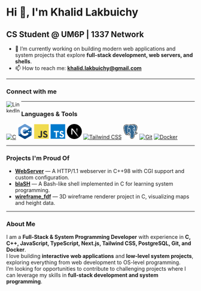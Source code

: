 # Hi 👋, I'm Khalid Lakbuichy
## CS Student @ UM6P | 1337 Network

- 🔭 I’m currently working on building modern web applications and system projects that explore **full-stack development, web servers, and shells**.  
- 📫 How to reach me: **khalid.lakbuichy@gmail.com**

---

### Connect with me
<p>
  <a href="https://linkedin.com/in/khalid-lakbuichy" target="_blank">
    <img align="left" src="https://raw.githubusercontent.com/rahuldkjain/github-profile-readme-generator/master/src/images/icons/Social/linked-in-alt.svg" alt="LinkedIn" height="30" width="40" />
  </a>
</p>

---

### Languages & Tools
<p>
  <!-- Programming Languages -->
  <a href="https://www.cprogramming.com/" target="_blank"><img src="https://upload.wikimedia.org/wikipedia/commons/1/18/C_Programming_Language.svg" alt="C" width="40" height="40"/></a>
  <a href="https://www.cplusplus.com/" target="_blank"><img src="https://raw.githubusercontent.com/devicons/devicon/master/icons/cplusplus/cplusplus-original.svg" alt="C++" width="40" height="40"/></a>
  <a href="https://www.javascript.com/" target="_blank"><img src="https://raw.githubusercontent.com/devicons/devicon/master/icons/javascript/javascript-original.svg" alt="JavaScript" width="40" height="40"/></a>
  <a href="https://www.typescriptlang.org/" target="_blank"><img src="https://raw.githubusercontent.com/devicons/devicon/master/icons/typescript/typescript-original.svg" alt="TypeScript" width="40" height="40"/></a>
  <a href="https://nextjs.org/" target="_blank"><img src="https://raw.githubusercontent.com/devicons/devicon/master/icons/nextjs/nextjs-original.svg" alt="Next.js" width="40" height="40"/></a>
  <a href="https://tailwindcss.com/" target="_blank"><img src="https://upload.wikimedia.org/wikipedia/commons/d/d5/Tailwind_CSS_Logo.svg" alt="Tailwind CSS" width="40" height="40"/></a>
  <a href="https://www.postgresql.org/" target="_blank"><img src="https://raw.githubusercontent.com/devicons/devicon/master/icons/postgresql/postgresql-original.svg" alt="PostgreSQL" width="40" height="40"/></a>
  <a href="https://git-scm.com/" target="_blank"><img src="https://www.vectorlogo.zone/logos/git-scm/git-scm-icon.svg" alt="Git" width="40" height="40"/></a>
  <a href="https://www.docker.com/" target="_blank"><img src="https://www.vectorlogo.zone/logos/docker/docker-icon.svg" alt="Docker" width="40" height="40"/></a>
</p>

---

### Projects I'm Proud Of
- **[WebServer](https://github.com/khalidlakbuichy/WebServer)** — A HTTP/1.1 webserver in C++98 with CGI support and custom configuration.  
- **[blaSH](https://github.com/khalidlakbuichy/blaSH)** — A Bash-like shell implemented in C for learning system programming.  
- **[wireframe_fdf](https://github.com/khalidlakbuichy/wireframe_fdf)** — 3D wireframe renderer project in C, visualizing maps and height data.

---

### About Me
I am a **Full-Stack & System Programming Developer** with experience in **C, C++, JavaScript, TypeScript, Next.js, Tailwind CSS, PostgreSQL, Git, and Docker**.  
I love building **interactive web applications** and **low-level system projects**, exploring everything from web development to OS-level programming.  
I’m looking for opportunities to contribute to challenging projects where I can leverage my skills in **full-stack development and system programming**.
